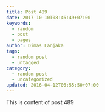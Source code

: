 ```yaml
---
title: Post 489
date: 2017-10-10T08:46:49+07:00
keywords:
  - random
  - post
  - pages
author: Dimas Lanjaka
tags:
  - random post
  - untagged
category:
  - random post
  - uncategorized
updated: 2016-04-12T06:55:50+07:00
---
```

This is content of post 489